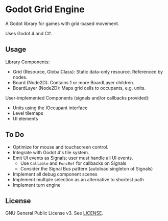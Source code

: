 # Godot Grid Engine

A Godot library for games with grid-based movement.

Uses Godot 4 and C#.

## Usage

Library Components:
- Grid (Resource, GlobalClass): Static data-only resource. Referenced by nodes.
- Board (Node2D): Contains 1 or more BoardLayer children.
- BoardLayer (Node2D): Maps grid cells to occupants, e.g. units.

User-implemented Components (signals and/or callbacks provided):
- Units using the IOccupant interface
- Level tilemaps
- UI elements

## To Do

- Optimize for mouse and touchscreen control.
- Integrate with Godot 4's tile system.
- Emit UI events as Signals; user must handle all UI events.
  - Use `Callable` and `FuncRef` for callbacks on Signals
  - Consider the Signal Bus pattern (autoload singleton of Signals)
- Implement all debug component scenes
- Implement multiple selection as an alternative to shortest path
- Implement turn engine

## License

GNU General Public License v3. See [LICENSE](LICENSE).
